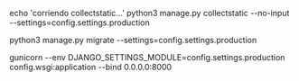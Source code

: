 echo 'corriendo collectstatic...'
python3 manage.py collectstatic --no-input --settings=config.settings.production

python3 manage.py migrate --settings=config.settings.production

gunicorn --env DJANGO_SETTINGS_MODULE=config.settings.production config.wsgi:application --bind 0.0.0.0:8000

